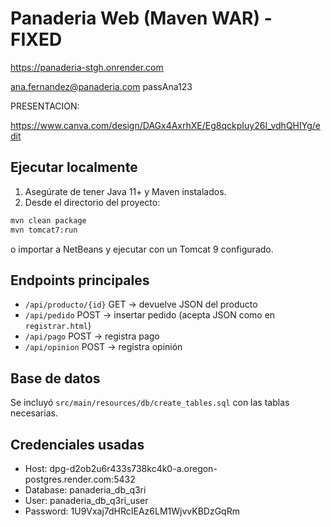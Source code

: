 # Panaderia Web (Maven WAR) - FIXED
https://panaderia-stgh.onrender.com

ana.fernandez@panaderia.com
passAna123


PRESENTACION:


https://www.canva.com/design/DAGx4AxrhXE/Eg8qckpIuy26I_vdhQHIYg/edit

## Ejecutar localmente

1. Asegúrate de tener Java 11+ y Maven instalados.
2. Desde el directorio del proyecto:
```bash
mvn clean package
mvn tomcat7:run
```
o importar a NetBeans y ejecutar con un Tomcat 9 configurado.

## Endpoints principales
- `/api/producto/{id}` GET → devuelve JSON del producto
- `/api/pedido` POST → insertar pedido (acepta JSON como en `registrar.html`)
- `/api/pago` POST → registra pago
- `/api/opinion` POST → registra opinión

## Base de datos
Se incluyó `src/main/resources/db/create_tables.sql` con las tablas necesarias.

## Credenciales usadas 
- Host: dpg-d2ob2u6r433s738kc4k0-a.oregon-postgres.render.com:5432
- Database: panaderia_db_q3ri
- User: panaderia_db_q3ri_user
- Password: 1U9Vxaj7dHRcIEAz6LM1WjvvKBDzGqRm
